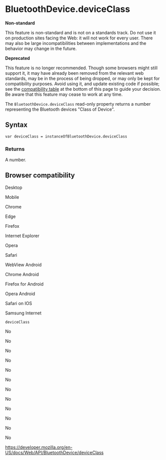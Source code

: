 # BluetoothDevice.deviceClass

**Non-standard**

This feature is non-standard and is not on a standards track. Do not use it on production sites facing the Web: it will not work for every user. There may also be large incompatibilities between implementations and the behavior may change in the future.

**Deprecated**

This feature is no longer recommended. Though some browsers might still support it, it may have already been removed from the relevant web standards, may be in the process of being dropped, or may only be kept for compatibility purposes. Avoid using it, and update existing code if possible; see the [compatibility table](#browser_compatibility) at the bottom of this page to guide your decision. Be aware that this feature may cease to work at any time.

The `BluetoothDevice.deviceClass` read-only property returns a number representing the Bluetooth devices "Class of Device".

## Syntax

    var deviceClass = instanceOfBluetoothDevice.deviceClass

### Returns

A number.

## Browser compatibility

Desktop

Mobile

Chrome

Edge

Firefox

Internet Explorer

Opera

Safari

WebView Android

Chrome Android

Firefox for Android

Opera Android

Safari on IOS

Samsung Internet

`deviceClass`

No

No

No

No

No

No

No

No

No

No

No

No

<a href="https://developer.mozilla.org/en-US/docs/Web/API/BluetoothDevice/deviceClass" class="_attribution-link">https://developer.mozilla.org/en-US/docs/Web/API/BluetoothDevice/deviceClass</a>
